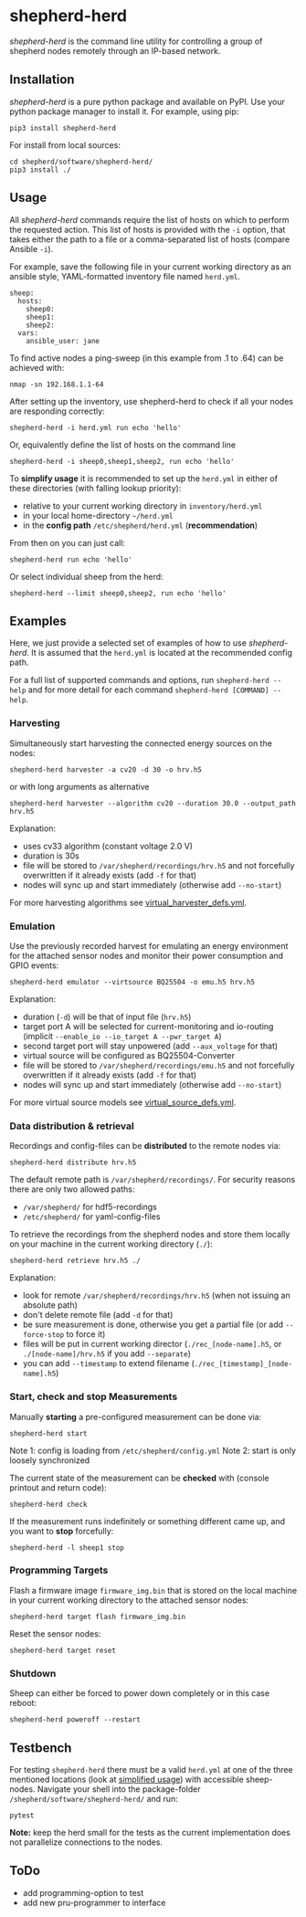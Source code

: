 # shepherd-herd

*shepherd-herd* is the command line utility for controlling a group of shepherd nodes remotely through an IP-based network.


## Installation

*shepherd-herd* is a pure python package and available on PyPI.
Use your python package manager to install it.
For example, using pip:

```Shell
pip3 install shepherd-herd
```

For install from local sources:

```Shell
cd shepherd/software/shepherd-herd/
pip3 install ./
```

## Usage

All *shepherd-herd* commands require the list of hosts on which to perform the requested action.
This list of hosts is provided with the `-i` option, that takes either the path to a file or a comma-separated list of hosts (compare Ansible `-i`).

For example, save the following file in your current working directory as an ansible style, YAML-formatted inventory file named `herd.yml`.

```
sheep:
  hosts:
    sheep0:
    sheep1:
    sheep2:
  vars:
    ansible_user: jane
```

To find active nodes a ping-sweep (in this example from .1 to .64) can be achieved with:

```Shell
nmap -sn 192.168.1.1-64
```

After setting up the inventory, use shepherd-herd to check if all your nodes are responding correctly:

```Shell
shepherd-herd -i herd.yml run echo 'hello'
```

Or, equivalently define the list of hosts on the command line

```Shell
shepherd-herd -i sheep0,sheep1,sheep2, run echo 'hello'
```

To **simplify usage** it is recommended to set up the `herd.yml` in either of these directories (with falling lookup priority):

- relative to your current working directory in `inventory/herd.yml`
- in your local home-directory `~/herd.yml`
- in the **config path** `/etc/shepherd/herd.yml` (**recommendation**)

From then on you can just call:

```Shell
shepherd-herd run echo 'hello'
```

Or select individual sheep from the herd:

```Shell
shepherd-herd --limit sheep0,sheep2, run echo 'hello'
```

## Examples

Here, we just provide a selected set of examples of how to use *shepherd-herd*. It is assumed that the `herd.yml` is located at the recommended config path.

For a full list of supported commands and options, run ```shepherd-herd --help``` and for more detail for each command ```shepherd-herd [COMMAND] --help```.

### Harvesting

Simultaneously start harvesting the connected energy sources on the nodes:

```Shell
shepherd-herd harvester -a cv20 -d 30 -o hrv.h5
```

or with long arguments as alternative

```Shell
shepherd-herd harvester --algorithm cv20 --duration 30.0 --output_path hrv.h5
```

Explanation:

- uses cv33 algorithm (constant voltage 2.0 V)
- duration is 30s
- file will be stored to `/var/shepherd/recordings/hrv.h5` and not forcefully overwritten if it already exists (add `-f` for that)
- nodes will sync up and start immediately (otherwise add `--no-start`)

For more harvesting algorithms see [virtual_harvester_defs.yml](https://github.com/orgua/shepherd/blob/main/software/python-package/shepherd/virtual_harvester_defs.yml).

### Emulation

Use the previously recorded harvest for emulating an energy environment for the attached sensor nodes and monitor their power consumption and GPIO events:

```Shell
shepherd-herd emulator --virtsource BQ25504 -o emu.h5 hrv.h5
```

Explanation:

- duration (`-d`) will be that of input file (`hrv.h5`)
- target port A will be selected for current-monitoring and io-routing (implicit `--enable_io --io_target A --pwr_target A`)
- second target port will stay unpowered (add `--aux_voltage` for that)
- virtual source will be configured as BQ25504-Converter
- file will be stored to `/var/shepherd/recordings/emu.h5` and not forcefully overwritten if it already exists (add `-f` for that)
- nodes will sync up and start immediately (otherwise add `--no-start`)

For more virtual source models see [virtual_source_defs.yml](https://github.com/orgua/shepherd/blob/main/software/python-package/shepherd/virtual_source_defs.yml).

### Data distribution & retrieval

Recordings and config-files can be **distributed** to the remote nodes via:

```Shell
shepherd-herd distribute hrv.h5
```

The default remote path is `/var/shepherd/recordings/`. For security reasons there are only two allowed paths:

- `/var/shepherd/` for hdf5-recordings
- `/etc/shepherd/` for yaml-config-files

To retrieve the recordings from the shepherd nodes and store them locally on your machine in the current working directory (`./`):

```Shell
shepherd-herd retrieve hrv.h5 ./
```

Explanation:

- look for remote `/var/shepherd/recordings/hrv.h5` (when not issuing an absolute path)
- don't delete remote file (add `-d` for that)
- be sure measurement is done, otherwise you get a partial file (or add `--force-stop` to force it)
- files will be put in current working director (`./rec_[node-name].h5`, or `./[node-name]/hrv.h5` if you add `--separate`)
- you can add `--timestamp` to extend filename (`./rec_[timestamp]_[node-name].h5`)

### Start, check and stop Measurements

Manually **starting** a pre-configured measurement can be done via:

```Shell
shepherd-herd start
```

Note 1: config is loading from `/etc/shepherd/config.yml`
Note 2: start is only loosely synchronized

The current state of the measurement can be **checked** with (console printout and return code):

```Shell
shepherd-herd check
```

If the measurement runs indefinitely or something different came up, and you want to **stop** forcefully:

```Shell
shepherd-herd -l sheep1 stop
```

### Programming Targets

Flash a firmware image `firmware_img.bin` that is stored on the local machine in your current working directory to the attached sensor nodes:

```Shell
shepherd-herd target flash firmware_img.bin
```

Reset the sensor nodes:

```Shell
shepherd-herd target reset
```

### Shutdown

Sheep can either be forced to power down completely or in this case reboot:

```Shell
shepherd-herd poweroff --restart
```

## Testbench

For testing `shepherd-herd` there must be a valid `herd.yml` at one of the three mentioned locations (look at [simplified usage](#Usage)) with accessible sheep-nodes. Navigate your shell into the package-folder `/shepherd/software/shepherd-herd/` and run:

```Shell
pytest
```

**Note:** keep the herd small for the tests as the current implementation does not parallelize connections to the nodes.

## ToDo

- add programming-option to test
- add new pru-programmer to interface
